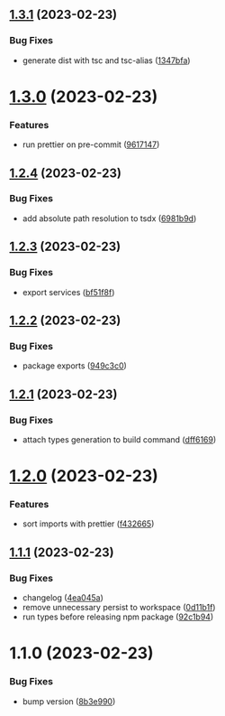 ## [1.3.1](https://github.com/brennervaz/p2p-data-channel/compare/v1.3.0...v1.3.1) (2023-02-23)


### Bug Fixes

* generate dist with tsc and tsc-alias ([1347bfa](https://github.com/brennervaz/p2p-data-channel/commit/1347bfafd1a42b670fe955fb3542a58be18f5fdd))

# [1.3.0](https://github.com/brennervaz/p2p-data-channel/compare/v1.2.4...v1.3.0) (2023-02-23)


### Features

* run prettier on pre-commit ([9617147](https://github.com/brennervaz/p2p-data-channel/commit/96171472424c287229e2d4bd98655c6d958ee70b))

## [1.2.4](https://github.com/brennervaz/p2p-data-channel/compare/v1.2.3...v1.2.4) (2023-02-23)


### Bug Fixes

* add absolute path resolution to tsdx ([6981b9d](https://github.com/brennervaz/p2p-data-channel/commit/6981b9d8e1d0acc0c5694bd26d656ed0bfc0bb85))

## [1.2.3](https://github.com/brennervaz/p2p-data-channel/compare/v1.2.2...v1.2.3) (2023-02-23)


### Bug Fixes

* export services ([bf51f8f](https://github.com/brennervaz/p2p-data-channel/commit/bf51f8fb552ebd4cca514e395d83fcd16c3200c3))

## [1.2.2](https://github.com/brennervaz/p2p-data-channel/compare/v1.2.1...v1.2.2) (2023-02-23)


### Bug Fixes

* package exports ([949c3c0](https://github.com/brennervaz/p2p-data-channel/commit/949c3c072a8c1082a49076153379ed2ac3da0e7f))

## [1.2.1](https://github.com/brennervaz/p2p-data-channel/compare/v1.2.0...v1.2.1) (2023-02-23)


### Bug Fixes

* attach types generation to build command ([dff6169](https://github.com/brennervaz/p2p-data-channel/commit/dff6169ec7b3a3bee729370d748469e7f9257ade))

# [1.2.0](https://github.com/brennervaz/p2p-data-channel/compare/v1.1.1...v1.2.0) (2023-02-23)


### Features

* sort imports with prettier ([f432665](https://github.com/brennervaz/p2p-data-channel/commit/f432665445a6d022d2e019c0882a30e06ca3a10b))

## [1.1.1](https://github.com/brennervaz/p2p-data-channel/compare/v1.1.0...v1.1.1) (2023-02-23)


### Bug Fixes

* changelog ([4ea045a](https://github.com/brennervaz/p2p-data-channel/commit/4ea045af34db045acd557ccbf3d79955df3e349f))
* remove unnecessary persist to workspace ([0d11b1f](https://github.com/brennervaz/p2p-data-channel/commit/0d11b1f1601aa696988a4b46fe3b4eadd897b527))
* run types before releasing npm package ([92c1b94](https://github.com/brennervaz/p2p-data-channel/commit/92c1b94e9d4f4cb63f0ddf1d8897be6354b0695d))

# 1.1.0 (2023-02-23)


### Bug Fixes

* bump version ([8b3e990](https://github.com/brennervaz/p2p-data-channel/commit/8b3e99093d257b9c25e0e800cc8f217512230252))
